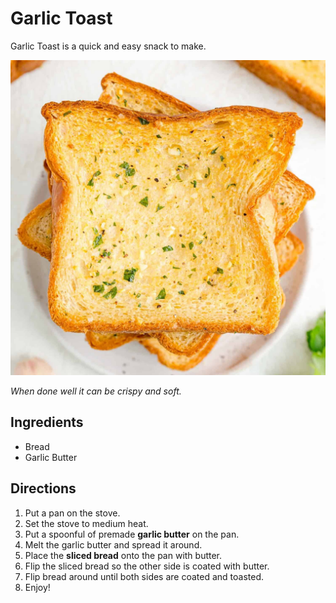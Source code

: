 # Garlic Toast

Garlic Toast is a quick and easy snack to make. 


![picture of garlic toast](image.jpg)

*When done well it can be crispy and soft.*


## Ingredients
- Bread
- Garlic Butter

## Directions
1. Put a pan on the stove.
2. Set the stove to medium heat.
3. Put a spoonful of premade **garlic butter** on the pan.
4. Melt the garlic butter and spread it around.
5. Place the **sliced bread** onto the pan with butter.
6. Flip the sliced bread so the other side is coated with butter.
7. Flip bread around until both sides are coated and toasted.
8. Enjoy!

